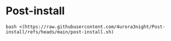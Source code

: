 # Post-install

`bash <(https://raw.githubusercontent.com/4urora3night/Post-install/refs/heads/main/post-install.sh)`
